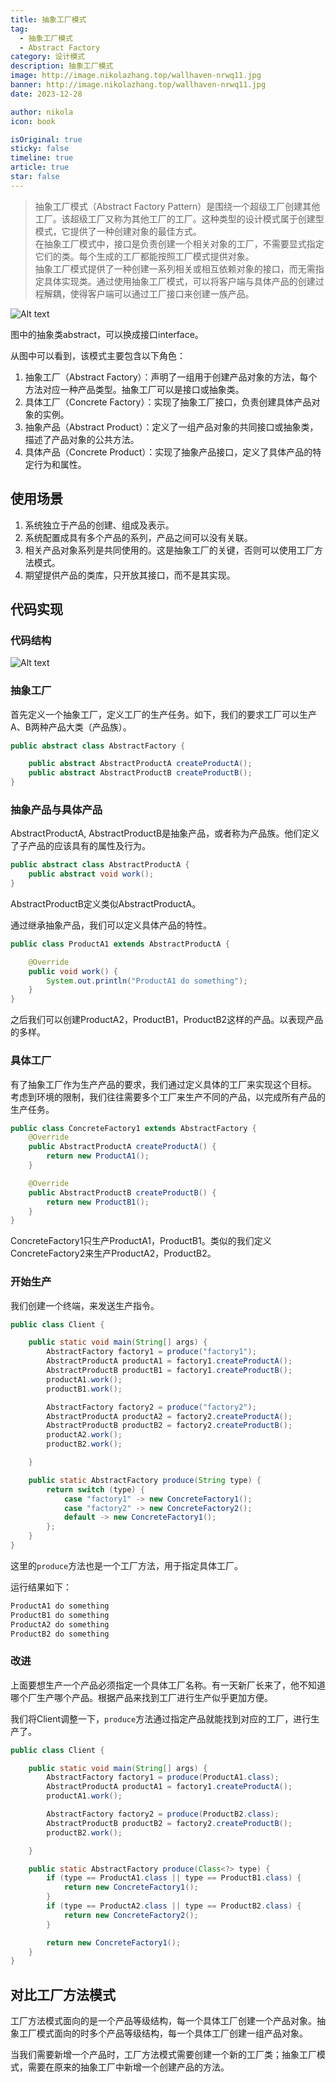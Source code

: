 ```yaml
---
title: 抽象工厂模式
tag:
  - 抽象工厂模式
  - Abstract Factory
category: 设计模式
description: 抽象工厂模式
image: http://image.nikolazhang.top/wallhaven-nrwq11.jpg
banner: http://image.nikolazhang.top/wallhaven-nrwq11.jpg
date: 2023-12-28

author: nikola
icon: book

isOriginal: true
sticky: false
timeline: true
article: true
star: false
---
```


> 抽象工厂模式（Abstract Factory Pattern）是围绕一个超级工厂创建其他工厂。该超级工厂又称为其他工厂的工厂。这种类型的设计模式属于创建型模式，它提供了一种创建对象的最佳方式。  
> 在抽象工厂模式中，接口是负责创建一个相关对象的工厂，不需要显式指定它们的类。每个生成的工厂都能按照工厂模式提供对象。  
> 抽象工厂模式提供了一种创建一系列相关或相互依赖对象的接口，而无需指定具体实现类。通过使用抽象工厂模式，可以将客户端与具体产品的创建过程解耦，使得客户端可以通过工厂接口来创建一族产品。

![Alt text](images/abstract-factory/image-1.png)

图中的抽象类abstract，可以换成接口interface。

从图中可以看到，该模式主要包含以下角色：

1. 抽象工厂（Abstract Factory）：声明了一组用于创建产品对象的方法，每个方法对应一种产品类型。抽象工厂可以是接口或抽象类。
2. 具体工厂（Concrete Factory）：实现了抽象工厂接口，负责创建具体产品对象的实例。
3. 抽象产品（Abstract Product）：定义了一组产品对象的共同接口或抽象类，描述了产品对象的公共方法。
4. 具体产品（Concrete Product）：实现了抽象产品接口，定义了具体产品的特定行为和属性。

## 使用场景

1. 系统独立于产品的创建、组成及表示。
2. 系统配置成具有多个产品的系列，产品之间可以没有关联。
3. 相关产品对象系列是共同使用的。这是抽象工厂的关键，否则可以使用工厂方法模式。
4. 期望提供产品的类库，只开放其接口，而不是其实现。

<!--more-->

## 代码实现

### 代码结构

![Alt text](images/abstract-factory/image.png)

### 抽象工厂

首先定义一个抽象工厂，定义工厂的生产任务。如下，我们的要求工厂可以生产A、B两种产品大类（产品族）。

```java
public abstract class AbstractFactory {

    public abstract AbstractProductA createProductA();
    public abstract AbstractProductB createProductB();
}

```

### 抽象产品与具体产品

AbstractProductA, AbstractProductB是抽象产品，或者称为产品族。他们定义了子产品的应该具有的属性及行为。

```java
public abstract class AbstractProductA {
    public abstract void work();
}

```

AbstractProductB定义类似AbstractProductA。

通过继承抽象产品，我们可以定义具体产品的特性。

```java
public class ProductA1 extends AbstractProductA {

    @Override
    public void work() {
        System.out.println("ProductA1 do something");
    }
}
```

之后我们可以创建ProductA2，ProductB1，ProductB2这样的产品。以表现产品的多样。

### 具体工厂

有了抽象工厂作为生产产品的要求，我们通过定义具体的工厂来实现这个目标。  
考虑到环境的限制，我们往往需要多个工厂来生产不同的产品，以完成所有产品的生产任务。

```java
public class ConcreteFactory1 extends AbstractFactory {
    @Override
    public AbstractProductA createProductA() {
        return new ProductA1();
    }

    @Override
    public AbstractProductB createProductB() {
        return new ProductB1();
    }
}
```

ConcreteFactory1只生产ProductA1，ProductB1。类似的我们定义ConcreteFactory2来生产ProductA2，ProductB2。

### 开始生产

我们创建一个终端，来发送生产指令。

```java
public class Client {

    public static void main(String[] args) {
        AbstractFactory factory1 = produce("factory1");
        AbstractProductA productA1 = factory1.createProductA();
        AbstractProductB productB1 = factory1.createProductB();
        productA1.work();
        productB1.work();

        AbstractFactory factory2 = produce("factory2");
        AbstractProductA productA2 = factory2.createProductA();
        AbstractProductB productB2 = factory2.createProductB();
        productA2.work();
        productB2.work();

    }

    public static AbstractFactory produce(String type) {
        return switch (type) {
            case "factory1" -> new ConcreteFactory1();
            case "factory2" -> new ConcreteFactory2();
            default -> new ConcreteFactory1();
        };
    }
}

```

这里的`produce`方法也是一个工厂方法，用于指定具体工厂。

运行结果如下：

```bash
ProductA1 do something
ProductB1 do something
ProductA2 do something
ProductB2 do something
```

### 改进

上面要想生产一个产品必须指定一个具体工厂名称。有一天新厂长来了，他不知道哪个厂生产哪个产品。根据产品来找到工厂进行生产似乎更加方便。

我们将Client调整一下，`produce`方法通过指定产品就能找到对应的工厂，进行生产了。

```java
public class Client {

    public static void main(String[] args) {
        AbstractFactory factory1 = produce(ProductA1.class);
        AbstractProductA productA1 = factory1.createProductA();
        productA1.work();

        AbstractFactory factory2 = produce(ProductB2.class);
        AbstractProductB productB2 = factory2.createProductB();
        productB2.work();

    }

    public static AbstractFactory produce(Class<?> type) {
        if (type == ProductA1.class || type == ProductB1.class) {
            return new ConcreteFactory1();
        }
        if (type == ProductA2.class || type == ProductB2.class) {
            return new ConcreteFactory2();
        }

        return new ConcreteFactory1();
    }
}
```

## 对比工厂方法模式

工厂方法模式面向的是一个产品等级结构，每一个具体工厂创建一个产品对象。抽象工厂模式面向的时多个产品等级结构，每一个具体工厂创建一组产品对象。

当我们需要新增一个产品时，工厂方法模式需要创建一个新的工厂类；抽象工厂模式，需要在原来的抽象工厂中新增一个创建产品的方法。
